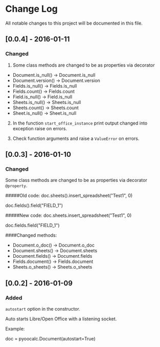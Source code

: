 # Change Log
All notable changes to this project will be documented in this file.

## [0.0.4] - 2016-01-11
### Changed
1. Some class  methods are changed to be as properties via decorator
- Document.is_null() -> Document.is_null
- Document.version() -> Document.version
- Fields.is_null() -> Fields.is_null
- Fields.count() -> Fields.count
- Field.is_null() -> Field.is_null
- Sheets.is_null() -> Sheets.is_null
- Sheets.count() -> Sheets.count
- Sheet.is_null() -> Sheet.is_null

2. In the function ``start_office_instance`` print output changed into 
exception raise on errors.

3. Check function arguments and raise a ``ValueError`` on errors.

## [0.0.3] - 2016-01-10
### Changed
Some class  methods are changed to be as properties via decorator
``@property``.

#####Old code:
doc.sheets().insert_spreadsheet("Test1", 0)

doc.fields().field("FIELD_1")

#####New code:
doc.sheets.insert_spreadsheet("Test1", 0)

doc.fields.field("FIELD_1")

####Changed methods:
- Document.o_doc() -> Document.o_doc
- Document.sheets() -> Document.sheets
- Document.fields() -> Document.fields
- Fields.document() -> Fields.document
- Sheets.o_sheets() -> Sheets.o_sheets


## [0.0.2] - 2016-01-09
### Added
``autostart`` option in the constructor.

Auto starts Libre/Open Office with a listening socket.

Example:

doc = pyoocalc.Document(autostart=True)
